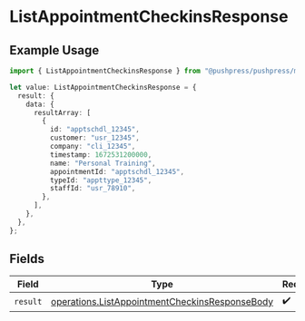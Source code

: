 # ListAppointmentCheckinsResponse

## Example Usage

```typescript
import { ListAppointmentCheckinsResponse } from "@pushpress/pushpress/models/operations";

let value: ListAppointmentCheckinsResponse = {
  result: {
    data: {
      resultArray: [
        {
          id: "apptschdl_12345",
          customer: "usr_12345",
          company: "cli_12345",
          timestamp: 1672531200000,
          name: "Personal Training",
          appointmentId: "apptschdl_12345",
          typeId: "appttype_12345",
          staffId: "usr_78910",
        },
      ],
    },
  },
};
```

## Fields

| Field                                                                                                            | Type                                                                                                             | Required                                                                                                         | Description                                                                                                      |
| ---------------------------------------------------------------------------------------------------------------- | ---------------------------------------------------------------------------------------------------------------- | ---------------------------------------------------------------------------------------------------------------- | ---------------------------------------------------------------------------------------------------------------- |
| `result`                                                                                                         | [operations.ListAppointmentCheckinsResponseBody](../../models/operations/listappointmentcheckinsresponsebody.md) | :heavy_check_mark:                                                                                               | N/A                                                                                                              |